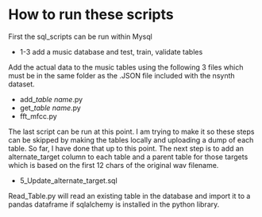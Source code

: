 # How to run these scripts
First the sql_scripts can be run within Mysql

* 1-3 add a music database and test, train, validate tables

Add the actual data to the music tables using the following 3 files which must be in the same folder as the .JSON file included with the nsynth dataset.

* add_*table name*.py
* get_*table name*.py
* fft_mfcc.py

The last script can be run at this point. I am trying to make it so these steps can be skipped by making the tables locally and uploading a dump of each table. So far, I have done that up to this point. The next step is to add an alternate_target column to each table and a parent table for those targets which is based on the first 12 chars of the original wav filename.

* 5_Update_alternate_target.sql  

Read_Table.py will read an existing table in the database and import it to a pandas dataframe if sqlalchemy is installed in the python library. 
